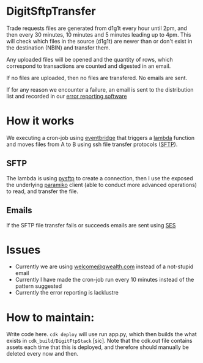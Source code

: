 # DigitSftpTransfer
Trade requests files are generated from d1g1t every hour until 2pm, and then every 30 minutes, 10 minutes and 5 minutes leading up to 4pm. This will check which files in the source (d1g1t) are newer than or don't exist in the destination (NBIN) and transfer them.

Any uploaded files will be opened and the quantity of rows, which correspond to transactions are counted and digested in an email.

If no files are uploaded, then no files are transfered. No emails are sent.

If for any reason we encounter a failure, an email is sent to the distribution list and recorded in our [error reporting software](https://qwealth.sentry.io/issues/?project=6262116)


# How it works
We executing a cron-job using [eventbridge](https://aws.amazon.com/eventbridge/) that triggers a [lambda](https://aws.amazon.com/lambda/) function and moves files from A to B using ssh file transfer protocols ([SFTP](https://en.wikipedia.org/wiki/SSH_File_Transfer_Protocol)).

## SFTP
The lambda is using [pysftp](https://docs.paramiko.org/en/latest/api/sftp.html#paramiko.sftp_client.SFTPClient.open) to create a connection, then I use the exposed the underlying [paramiko](https://docs.paramiko.org/en/latest/index.html) client (able to conduct more advanced operations) to read, and transfer the file.

## Emails
If the SFTP file transfer fails or succeeds emails are sent using [SES](https://aws.amazon.com/ses/)

# Issues
- Currently we are using welcome@qwealth.com instead of a not-stupid email
- Currently I have made the cron-job run every 10 minutes instead of the pattern suggested
- Currently the error reporting is lacklustre

# How to maintain:
Write code here. `cdk deploy` will use run app.py, which then builds the what exists in `cdk_build/DigitFtpStack` [sic]. 
Note that the cdk.out file contains assets each time that this is deployed, and therefore should manually be deleted every now and then.
